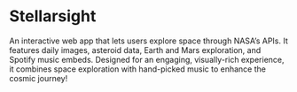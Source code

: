 # Stellarsight
An interactive web app that lets users explore space through NASA’s APIs. It features daily images, asteroid data, Earth and Mars exploration, and Spotify music embeds. Designed for an engaging, visually-rich experience, it combines space exploration with hand-picked music to enhance the cosmic journey!
